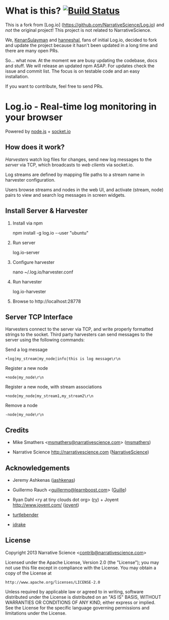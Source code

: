 What is this? [![Build Status](https://travis-ci.org/perint/log.io-ng.svg)](https://travis-ci.org/perint/log.io-ng)
=================================================

This is a fork from  [Log.io] (https://github.com/NarrativeScience/Log.io) and *not*
the original project! This project is not related to NarrativeScience.

We, [KenanSulayman](https://github.com/KenanSulayman/) and [hanneshal](https://github.com/hanneshal/), fans of initial Log.io, decided
to fork and update the project because it hasn't been updated in a long time
and there are many open PRs.

So... what now. At the moment we are busy updating the codebase, docs and stuff.
We will release an updated npm ASAP. For updates check the issue and commit list.
The focus is on testable code and an easy installation.

If you want to contribute, feel free to send PRs.



# Log.io - Real-time log monitoring in your browser


Powered by [node.js](http://nodejs.org) + [socket.io](http://socket.io)

## How does it work?

*Harvesters* watch log files for changes, send new log messages to the *server* via TCP, which broadcasts to *web clients* via socket.io.

Log streams are defined by mapping file paths to a stream name in harvester configuration.

Users browse streams and nodes in the web UI, and activate (stream, node) pairs to view and search log messages in screen widgets.

## Install Server & Harvester

1) Install via npm

    npm install -g log.io --user "ubuntu"

2) Run server

    log.io-server

3) Configure harvester

    nano ~/.log.io/harvester.conf

4) Run harvester

    log.io-harvester

5) Browse to http://localhost:28778

## Server TCP Interface

Harvesters connect to the server via TCP, and write properly formatted strings to the socket.  Third party harvesters can send messages to the server using the following commands:

Send a log message

    +log|my_stream|my_node|info|this is log message\r\n

Register a new node

    +node|my_node\r\n

Register a new node, with stream associations

    +node|my_node|my_stream1,my_stream2\r\n

Remove a node

    -node|my_node\r\n

## Credits

- Mike Smathers &lt;msmathers@narrativescience.com&gt; ([msmathers](http://github.com/msmathers))

- Narrative Science http://narrativescience.com ([NarrativeScience](http://github.com/NarrativeScience))

## Acknowledgements

- Jeremy Ashkenas ([jashkenas](https://github.com/jashkenas))

- Guillermo Rauch &lt;guillermo@learnboost.com&gt; ([Guille](http://github.com/guille))

- Ryan Dahl &lt;ry at tiny clouds dot org&gt; ([ry](https://github.com/ry)) + Joyent http://www.joyent.com/ ([joyent](https://github.com/joyent/))

- [turtlebender](http://github.com/turtlebender)

- [jdrake](http://github.com/jdrake)

## License

Copyright 2013 Narrative Science &lt;contrib@narrativescience.com&gt;

Licensed under the Apache License, Version 2.0 (the "License");
you may not use this file except in compliance with the License.
You may obtain a copy of the License at

    http://www.apache.org/licenses/LICENSE-2.0

Unless required by applicable law or agreed to in writing, software
distributed under the License is distributed on an "AS IS" BASIS,
WITHOUT WARRANTIES OR CONDITIONS OF ANY KIND, either express or implied.
See the License for the specific language governing permissions and
limitations under the License.
